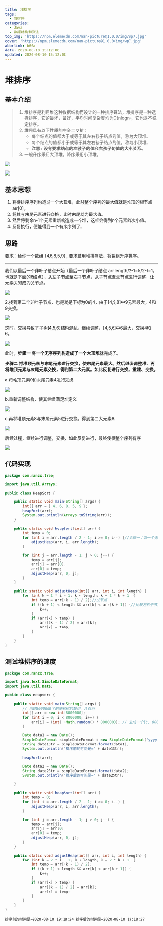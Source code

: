 ```yaml
---
title: 堆排序
tags:
  - 堆排序
categories:
  - Java
  - 数据结构和算法
top_img: 'https://npm.elemecdn.com/nan-picture@1.0.0/img/wp7.jpg'
cover: 'https://npm.elemecdn.com/nan-picture@1.0.0/img/wp7.jpg'
abbrlink: b66a
date: 2020-08-10 15:12:08
updated: 2020-08-10 15:12:08
---
```


# 堆排序

## 基本介绍

> 1. 堆排序是利用堆这种数据结构而设计的一种排序算法，堆排序是一种选择排序，它的最坏，最好，平均时间复杂度均为O(nlogn)，它也是不稳定排序。
> 2. 堆是具有以下性质的完全二叉树：
>    - 每个结点的值都大于或等于其左右孩子结点的值，称为大顶堆。
>    - 每个结点的值都小于或等于其左右孩子结点的值，称为小顶堆。
>    - **注意 : 没有要求结点的左孩子的值和右孩子的值的大小关系。**
> 3. 一般升序采用大顶堆，降序采用小顶堆。

![](https://npm.elemecdn.com/nan-picture@1.0.0/blog/20200810153925.png)

![](https://npm.elemecdn.com/nan-picture@1.0.0/blog/20200810153952.png)



## 基本思想

1. 将待排序序列构造成一个大顶堆，此时整个序列的最大值就是堆顶的根节点arr[0]。
2. 将其与末尾元素进行交换，此时末尾就为最大值。
3. 然后将剩余n-1个元素重新构造成一个堆，这样会得到n个元素的次小值。
4. 反复执行，便能得到一个有序序列了。



## 思路

要求：给你一个数组 {4,6,8,5,9} , 要求使用堆排序法，将数组升序排序。 

---

我们从最后一个非叶子结点开始（最后一个非叶子结点 arr.length/2-1=5/2-1=1，也就是下面的6结点），从左子节点至右子节点，从子节点至父节点进行调整，让元素大的成为父节点。

![](https://npm.elemecdn.com/nan-picture@1.0.0/blog/20200810192351.png)

2.找到第二个非叶子节点，也是就是下标为0的4，由于[4,9,8]中9元素最大，4和9交换。

![](https://npm.elemecdn.com/nan-picture@1.0.0/blog/20200810192412.png)

这时，交换导致了子树[4,5,6]结构混乱，继续调整，[4,5,6]中6最大，交换4和6。

![](https://npm.elemecdn.com/nan-picture@1.0.0/blog/20200810192438.png)

此时，**步骤一 将一个无序序列构造成了一个大顶堆**就完成了。

**步骤二 将堆顶元素与末尾元素进行交换，使末尾元素最大。然后继续调整堆，再将堆顶元素与末尾元素交换，得到第二大元素。如此反复进行交换、重建、交换。**

a.将堆顶元素9和末尾元素4进行交换

![](https://npm.elemecdn.com/nan-picture@1.0.0/blog/20200810192455.png)

b.重新调整结构，使其继续满足堆定义

![](https://npm.elemecdn.com/nan-picture@1.0.0/blog/20200810192510.png)

c.再将堆顶元素8与末尾元素5进行交换，得到第二大元素8.

![](https://npm.elemecdn.com/nan-picture@1.0.0/blog/20200810192527.png)

后续过程，继续进行调整，交换，如此反复进行，最终使得整个序列有序

![](https://npm.elemecdn.com/nan-picture@1.0.0/blog/20200810192559.png)

## 代码实现

```java
package com.nanzx.tree;

import java.util.Arrays;

public class HeapSort {

	public static void main(String[] args) {
		int[] arr = { 4, 6, 8, 5, 9 };
		heapSort(arr);
		System.out.println(Arrays.toString(arr));
	}

	public static void heapSort(int[] arr) {
		int temp = 0;
		for (int i = arr.length / 2 - 1; i >= 0; i--) {//步骤一：将一个无序序列构造成了一个大顶堆
			adjustHeap(arr, i, arr.length);
		}

		for (int j = arr.length - 1; j > 0; j--) {
			temp = arr[j];
			arr[j] = arr[0];
			arr[0] = temp;
			adjustHeap(arr, 0, j);
		}
	}

	public static void adjustHeap(int[] arr, int i, int length) {
		for (int k = 2 * i + 1; k < length; k = 2 * k + 1) {
			int temp = arr[(k - 1) / 2];//父节点
			if ((k + 1) < length && arr[k] < arr[k + 1]) {//比较左右子节点
				k++;
			}
			if (arr[k] > temp) {
				arr[(k - 1) / 2] = arr[k];
				arr[k] = temp;
			}
		}
	}
}
```



## 测试堆排序的速度

```java
package com.nanzx.tree;

import java.text.SimpleDateFormat;
import java.util.Date;

public class HeapSort {

	public static void main(String[] args) {
		// 创建8000000个的随机树的数组，八百万
		int[] arr = new int[8000000];
		for (int i = 0; i < 8000000; i++) {
			arr[i] = (int) (Math.random() * 8000000); // 生成一个[0, 8000000) 数
		}

		Date data1 = new Date();
		SimpleDateFormat simpleDateFormat = new SimpleDateFormat("yyyy-MM-dd HH:mm:ss");
		String date1Str = simpleDateFormat.format(data1);
		System.out.println("排序前的时间是=" + date1Str);

		heapSort(arr);

		Date data2 = new Date();
		String date2Str = simpleDateFormat.format(data2);
		System.out.println("排序后的时间是=" + date2Str);

	}

	public static void heapSort(int[] arr) {
		int temp = 0;
		for (int i = arr.length / 2 - 1; i >= 0; i--) {
			adjustHeap(arr, i, arr.length);
		}

		for (int j = arr.length - 1; j > 0; j--) {
			temp = arr[j];
			arr[j] = arr[0];
			arr[0] = temp;
			adjustHeap(arr, 0, j);
		}
	}

	public static void adjustHeap(int[] arr, int i, int length) {
		for (int k = 2 * i + 1; k < length; k = 2 * k + 1) {
			int temp = arr[(k - 1) / 2];
			if ((k + 1) < length && arr[k] < arr[k + 1]) {
				k++;
			}
			if (arr[k] > temp) {
				arr[(k - 1) / 2] = arr[k];
				arr[k] = temp;
			}
		}
	}
}
```

`排序前的时间是=2020-08-10 19:18:24
排序后的时间是=2020-08-10 19:18:27`